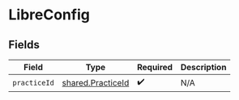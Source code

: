 # LibreConfig


## Fields

| Field                                                  | Type                                                   | Required                                               | Description                                            |
| ------------------------------------------------------ | ------------------------------------------------------ | ------------------------------------------------------ | ------------------------------------------------------ |
| `practiceId`                                           | [shared.PracticeId](../../models/shared/practiceid.md) | :heavy_check_mark:                                     | N/A                                                    |